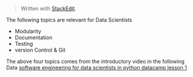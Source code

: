 > Written with [StackEdit](https://stackedit.io/).

The following topics are relevant for Data Scientists

- Modularity
- Documentation
- Testing
- version Control & Git

The above four topics comes from the introductory video in the following Data
[software engineering for data scientists in python datacamp lesson 1](https://campus.datacamp.com/courses/software-engineering-for-data-scientists-in-python/software-engineering-data-science?ex=1)

<!--stackedit_data:
eyJoaXN0b3J5IjpbMTE5NjgwNDAzNywtMTU3ODcyNzA2OF19
-->